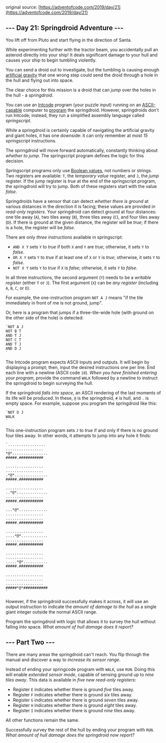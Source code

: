 original source: [https://adventofcode.com/2019/day/21](https://adventofcode.com/2019/day/21)
## --- Day 21: Springdroid Adventure ---
You lift off from Pluto and start flying in the direction of Santa.

While experimenting further with the tractor beam, you accidentally pull an asteroid directly into your ship!  It deals significant damage to your hull and causes your ship to begin tumbling violently.

You can send a droid out to investigate, but the tumbling is causing enough [artificial gravity](https://en.wikipedia.org/wiki/Artificial_gravity) that one wrong step could send the droid through a hole in the hull and flying out into space.

The clear choice for this mission is a droid that can *jump* over the holes in the hull - a *springdroid*.

You can use an [Intcode](9) program (your puzzle input) running on an [ASCII-capable](17) computer to [program](https://en.wikipedia.org/wiki/Programmable_read-only_memory) the springdroid. However, springdroids don't run Intcode; instead, they run a simplified assembly language called *springscript*.

While a springdroid is certainly capable of navigating the artificial gravity and giant holes, it has one downside: it can only remember at most *15* springscript instructions.

The springdroid will move forward automatically, constantly thinking about *whether to jump*.  The springscript program defines the logic for this decision.

Springscript programs only use [Boolean values](https://en.wikipedia.org/wiki/Boolean_data_type), not numbers or strings.  Two registers are available: `T`, the *temporary value* register, and `J`, the *jump* register.  If the jump register is *true* at the end of the springscript program, the springdroid will try to jump. Both of these registers start with the value *false*.

Springdroids have a sensor that can detect *whether there is ground* at various distances in the direction it is facing; these values are provided in *read-only registers*.  Your springdroid can detect ground at four distances: one tile away (`A`), two tiles away (`B`), three tiles away (`C`), and four tiles away (`D`). If there is ground at the given distance, the register will be *true*; if there is a hole, the register will be *false*.

There are only *three instructions* available in springscript:


 - `AND X Y` sets `Y` to *true* if both `X` and `Y` are *true*; otherwise, it sets `Y` to *false*.
 - `OR X Y` sets `Y` to *true* if at least one of `X` or `Y` is *true*; otherwise, it sets `Y` to *false*.
 - `NOT X Y` sets `Y` to *true* if `X` is *false*; otherwise, it sets `Y` to *false*.

In all three instructions, the second argument (`Y`) needs to be a *writable register* (either `T` or `J`). The first argument (`X`) can be *any register* (including `A`, `B`, `C`, or `D`).

For example, the one-instruction program `NOT A J` means "if the tile immediately in front of me is not ground, jump".

Or, here is a program that jumps if a three-tile-wide hole (with ground on the other side of the hole) is detected:

```
`NOT A J
NOT B T
AND T J
NOT C T
AND T J
AND D J
`
```

The Intcode program expects ASCII inputs and outputs.  It will begin by displaying a prompt; then, input the desired instructions one per line. End each line with a newline (ASCII code `10`). *When you have finished entering your program*, provide the command `WALK` followed by a newline to instruct the springdroid to begin surveying the hull.

If the springdroid *falls into space*, an ASCII rendering of the last moments of its life will be produced.  In these, `@` is the springdroid, `#` is hull, and `.` is empty space.  For example, suppose you program the springdroid like this:

```
`NOT D J
WALK
`
```

This one-instruction program sets `J` to *true* if and only if there is no ground four tiles away.  In other words, it attempts to jump into any hole it finds:

```
`.................
.................
*@*................
#####.###########

.................
.................
.*@*...............
#####.###########

.................
..*@*..............
.................
#####.###########

...*@*.............
.................
.................
#####.###########

.................
....*@*............
.................
#####.###########

.................
.................
.....*@*...........
#####.###########

.................
.................
.................
#####*@*###########
`
```

However, if the springdroid successfully makes it across, it will use an output instruction to indicate the *amount of damage to the hull* as a single giant integer outside the normal ASCII range.

Program the springdroid with logic that allows it to survey the hull without falling into space.  *What amount of hull damage does it report?*


## --- Part Two ---
There are many areas the springdroid can't reach.  You flip through the manual and discover a way to *increase its sensor range*.

Instead of ending your springcode program with `WALK`, use `RUN`. Doing this will enable *extended sensor mode*, capable of sensing ground up to *nine tiles away*. This data is available in *five new read-only registers*:


 - Register `E` indicates whether there is ground *five* tiles away.
 - Register `F` indicates whether there is ground *six* tiles away.
 - Register `G` indicates whether there is ground *seven* tiles away.
 - Register `H` indicates whether there is ground *eight* tiles away.
 - Register `I` indicates whether there is ground *nine* tiles away.

All other functions remain the same.

Successfully survey the rest of the hull by ending your program with `RUN`.  *What amount of hull damage does the springdroid now report?*


